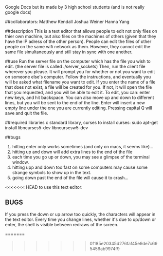 
 Google Docs 
but its made by 3 high school students (and is not really google docs)

##collaborators:
Matthew Kendall
Joshua Weiner
Hanna Yang

##description
This is a text editor that allows people to edit not only files on thier own machine, but also files on the machines of others (given that they have the IP adress of the other person).
People can edit the files of other people on the same wifi network as them. However, they cannot edit the same file simultaneously and still stay in sync with one another.

##use
Run the server file on the computer which has the file you wish to edit. (the server file is called ./server_sockets)
Then, run the client file wherever you please. It will prompt you for whether or not you want to edit on someone else's computer. Follow the instructions, and eventually you will be asked what filename you want to edit. 
If you enter the name of a file that does not exist, a file will be created for you. If not, it will open the file that you requested, and you will be able to edit it.
To edit, you can: enter new keys, and hit backspace. You can also move up and down to different lines, but you will be sent to the end of the line. Enter will insert a new empty line under the one you are currently editing.
Pressing capital Q will save and quit the file. 

##required libraries
c standard library, curses
to install curses: sudo apt-get install libncurses5-dev libncursesw5-dev

##bugs
1. hitting enter only works sometimes (and only on macs, it seems like)...
1. hitting up and down will add extra lines to the end of the file
1. each time you go up or down, you may see a glimpse of the terminal window.
1. hitting upp and down too fast on some computers may cause some strange symbols to show up in the text.
1. going down past the end of the file will cause it to crash...


<<<<<<< HEAD
to use this text editor:

## BUGS
If you press the down or up arrow too quickly, the characters will appear in the text editor.
Every time you change lines, whether it's due to up/down or enter, the shell is visible between redraws of the screen.


=======
>>>>>>> 0f185e20345d276faf45e9de7c695456ab9974f9
